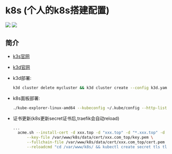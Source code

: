 **k8s (个人的k8s搭建配置)**
===========
[![](https://github.com/twbworld/k8s/workflows/ci/badge.svg?branch=main)](https://github.com/twbworld/k8s/actions)
[![](https://img.shields.io/github/tag/twbworld/k8s?logo=github)](https://github.com/twbworld/k8s)

## 简介

* [k3s官网](https://docs.k3s.io/zh/installation/requirements)

* [k3d官网](https://k3d.io/v5.5.1/usage/configfile/)

* k3d部署:
    ``` sh
    k3d cluster delete mycluster && k3d cluster create --config k3d.yaml
    ```
* k8s面板部署:
    ``` sh
    ./kube-explorer-linux-amd64 --kubeconfig ~/.kube/config --http-listen-port=8888
    ```
* 证书更新(k8s更新secret证书后,traefik会自动reload)
  ``` sh
  ...
    acme.sh --install-cert -d xxx.top -d "xxx.top" -d "*.xxx.top" -d "xxx.com" -d "*.xxx.com" \
        --key-file /var/www/k8s/data/cert/xxx.com_top/key.pem \
        --fullchain-file /var/www/k8s/data/cert/xxx.com_top/cert.pem \
        --reloadcmd "cd /var/www/k8s/ && kubectl create secret tls tls-secret --cert=/var/www/k8s/data/cert/xxx.com_top/cert.pem --key=/var/www/k8s/data/cert/xxx.com_top/key.pem --dry-run -o yaml |kubectl apply -f - && git checkout -- yaml-reload.sh && ./yaml-reload.sh xray && exit"
  ```
